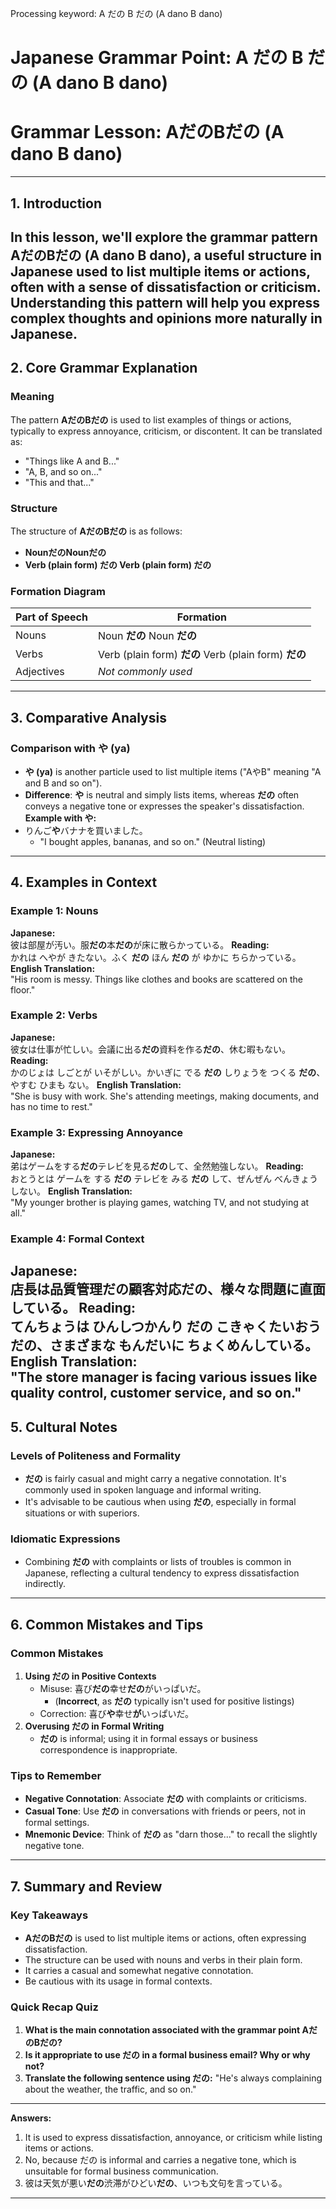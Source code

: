 Processing keyword: A だの B だの (A dano B dano)
# Japanese Grammar Point: A だの B だの (A dano B dano)
# Grammar Lesson: AだのBだの (A dano B dano)

---
## 1. Introduction
In this lesson, we'll explore the grammar pattern **AだのBだの** (A **dano** B **dano**), a useful structure in Japanese used to list multiple items or actions, often with a sense of dissatisfaction or criticism. Understanding this pattern will help you express complex thoughts and opinions more naturally in Japanese.
---
## 2. Core Grammar Explanation
### Meaning
The pattern **AだのBだの** is used to list examples of things or actions, typically to express annoyance, criticism, or discontent. It can be translated as:
- "Things like A and B..."
- "A, B, and so on..."
- "This and that..."
### Structure
The structure of **AだのBだの** is as follows:
- **NounだのNounだの**
- **Verb (plain form) だの Verb (plain form) だの**
### Formation Diagram
| Part of Speech | Formation                          |
|----------------|------------------------------------|
| Nouns          | Noun **だの** Noun **だの**         |
| Verbs          | Verb (plain form) **だの** Verb (plain form) **だの** |
| Adjectives     | *Not commonly used*                |
---
## 3. Comparative Analysis
### Comparison with **や (ya)**
- **や (ya)** is another particle used to list multiple items ("AやB" meaning "A and B and so on").
- **Difference**: **や** is neutral and simply lists items, whereas **だの** often conveys a negative tone or expresses the speaker's dissatisfaction.
**Example with や:**
- りんご**や**バナナを買いました。
  - "I bought apples, bananas, and so on." (Neutral listing)
---
## 4. Examples in Context
### Example 1: Nouns
**Japanese:**  
彼は部屋が汚い。服**だの**本**だの**が床に散らかっている。
**Reading:**  
かれは へやが きたない。ふく **だの** ほん **だの** が ゆかに ちらかっている。
**English Translation:**  
"His room is messy. Things like clothes and books are scattered on the floor."
### Example 2: Verbs
**Japanese:**  
彼女は仕事が忙しい。会議に出る**だの**資料を作る**だの**、休む暇もない。
**Reading:**  
かのじょは しごとが いそがしい。かいぎに でる **だの** しりょうを つくる **だの**、やすむ ひまも ない。
**English Translation:**  
"She is busy with work. She's attending meetings, making documents, and has no time to rest."
### Example 3: Expressing Annoyance
**Japanese:**  
弟はゲームをする**だの**テレビを見る**だの**して、全然勉強しない。
**Reading:**  
おとうとは ゲームを する **だの** テレビを みる **だの** して、ぜんぜん べんきょうしない。
**English Translation:**  
"My younger brother is playing games, watching TV, and not studying at all."
### Example 4: Formal Context
**Japanese:**  
店長は品質管理**だの**顧客対応**だの**、様々な問題に直面している。
**Reading:**  
てんちょうは ひんしつかんり **だの** こきゃくたいおう **だの**、さまざまな もんだいに ちょくめんしている。
**English Translation:**  
"The store manager is facing various issues like quality control, customer service, and so on."
---
## 5. Cultural Notes
### Levels of Politeness and Formality
- **だの** is fairly casual and might carry a negative connotation. It's commonly used in spoken language and informal writing.
- It's advisable to be cautious when using **だの**, especially in formal situations or with superiors.
### Idiomatic Expressions
- Combining **だの** with complaints or lists of troubles is common in Japanese, reflecting a cultural tendency to express dissatisfaction indirectly.
---
## 6. Common Mistakes and Tips
### Common Mistakes
1. **Using だの in Positive Contexts**
   - Misuse: 喜び**だの**幸せ**だの**がいっぱいだ。
     - (**Incorrect**, as **だの** typically isn't used for positive listings)
   - Correction: 喜び**や**幸せ**が**いっぱいだ。
2. **Overusing だの in Formal Writing**
   - **だの** is informal; using it in formal essays or business correspondence is inappropriate.
### Tips to Remember
- **Negative Connotation**: Associate **だの** with complaints or criticisms.
- **Casual Tone**: Use **だの** in conversations with friends or peers, not in formal settings.
- **Mnemonic Device**: Think of **だの** as "darn those..." to recall the slightly negative tone.
---
## 7. Summary and Review
### Key Takeaways
- **AだのBだの** is used to list multiple items or actions, often expressing dissatisfaction.
- The structure can be used with nouns and verbs in their plain form.
- It carries a casual and somewhat negative connotation.
- Be cautious with its usage in formal contexts.
### Quick Recap Quiz
1. **What is the main connotation associated with the grammar point AだのBだの?**
2. **Is it appropriate to use だの in a formal business email? Why or why not?**
3. **Translate the following sentence using だの:**
   "He's always complaining about the weather, the traffic, and so on."
---
**Answers:**
1. It is used to express dissatisfaction, annoyance, or criticism while listing items or actions.
2. No, because だの is informal and carries a negative tone, which is unsuitable for formal business communication.
3. 彼は天気が悪い**だの**渋滞がひどい**だの**、いつも文句を言っている。
---
